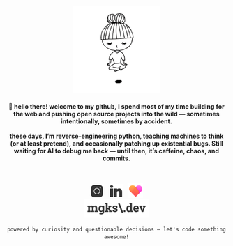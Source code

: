 <p align="center">
  <a href="https://mgks.github.io/zen"><img width="200" src="https://github.com/mgks/mgks/blob/main/res/zen.png" title="zen by @qtqr8r" ref="Zen by QTQR8R"></a>
</p>
<h4 align="center">
  👋 hello there! welcome to my github, I spend most of my time building for the web and pushing open source projects into the wild — sometimes intentionally, sometimes by accident.
  <br/><br/>
  these days, I’m reverse-engineering python, teaching machines to think (or at least pretend), and occasionally patching up existential bugs. Still waiting for AI to debug me back — until then, it’s caffeine, chaos, and commits.
</h4>
<br/>
<p align="center">
  <a href="https://www.instagram.com/_enigmazi" title="Instagram"><img width="32" src="https://raw.githubusercontent.com/mgks/mgks/refs/heads/main/res/icons/instagram-24.svg" /></a> &nbsp; <a href="https://www.linkedin.com/in/mgks/" title="LinkedIn"><img width="32" src="https://raw.githubusercontent.com/mgks/mgks/refs/heads/main/res/icons/linkedin-24.svg" /></a> &nbsp; <a href="https://github.com/sponsors/mgks" title="Be my Patron"><img width="34" src="https://raw.githubusercontent.com/mgks/mgks/refs/heads/main/res/icons/heart-24.png"></a>
  <br/>
  <a href="https://mgks.dev" title="blog: open source, problem solving and some trash talk">
    <img width="150" src="https://raw.githubusercontent.com/mgks/mgks/refs/heads/main/res/icons/mgks-web-title.svg" />
  </a>
</p>
<p align="center">
  <code>powered by curiosity and questionable decisions — let's code something awesome!</code>
</p>
